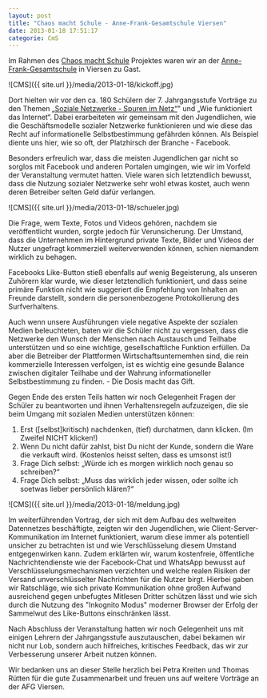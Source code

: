 ```yaml
---
layout: post
title: "Chaos macht Schule - Anne-Frank-Gesamtschule Viersen"
date: 2013-01-18 17:51:17
categorie: CmS
---
```

Im Rahmen des [Chaos macht Schule](https://ccc.de/schule/) Projektes waren wir an der [Anne-Frank-Gesamtschule](http://www.afg-vie.de) in Viersen zu Gast.

![CMS]({{ site.url }}/media/2013-01-18/kickoff.jpg)

Dort hielten wir vor den ca. 180 Schülern der 7. Jahrgangsstufe Vorträge zu den Themen [„Soziale Netzwerke - Spuren im Netz“](http://www.afg-vie.de/index.php?option=com_content&view=article&id=285:chaos-macht-schule&catid=43:projekte&Itemid=72)" und „Wie funktioniert das Internet“. Dabei erarbeiteten wir gemeinsam mit den Jugendlichen, wie die Geschäftsmodelle sozialer Netzwerke funktionieren und wie diese das Recht auf informationelle Selbstbestimmung gefährden können. Als Beispiel diente uns hier, wie so oft, der Platzhirsch der Branche - Facebook.

Besonders erfreulich war, dass die meisten Jugendlichen gar nicht so sorglos mit Facebook und anderen Portalen umgingen, wie wir im Vorfeld der Veranstaltung vermutet hatten. Viele waren sich letztendlich bewusst, dass die Nutzung sozialer Netzwerke sehr wohl etwas kostet, auch wenn deren Betreiber selten Geld dafür verlangen.

![CMS]({{ site.url }}/media/2013-01-18/schueler.jpg)

Die Frage, wem Texte, Fotos und Videos gehören, nachdem sie veröffentlicht wurden, sorgte jedoch für Verunsicherung. Der Umstand, dass die Unternehmen im Hintergrund private Texte, Bilder und Videos der Nutzer ungefragt kommerziell weiterverwenden können, schien niemandem wirklich zu behagen.

Facebooks Like-Button stieß ebenfalls auf wenig Begeisterung, als unseren Zuhörern klar wurde, wie dieser letztendlich funktioniert, und dass seine primäre Funktion nicht wie suggeriert die Empfehlung von Inhalten an Freunde darstellt, sondern die personenbezogene Protokollierung des Surfverhaltens.

Auch wenn unsere Ausführungen viele negative Aspekte der sozialen Medien beleuchteten, baten wir die Schüler nicht zu vergessen, dass die Netzwerke den Wunsch der Menschen nach Austausch und Teilhabe unterstützen und so eine wichtige, gesellschaftliche Funktion erfüllen.
Da aber die Betreiber der Plattformen Wirtschaftsunternemhen sind, die rein kommerzielle Interessen verfolgen, ist es wichtig eine gesunde Balance zwischen digitaler Teilhabe und der Wahrung informationeller Selbstbestimmung zu finden. - Die Dosis macht das Gift.

Gegen Ende des ersten Teils hatten wir noch Gelegenheit Fragen der Schüler zu beantworten und ihnen Verhaltensregeln aufzuzeigen, die sie beim Umgang mit sozialen Medien unterstützen können:

1. Erst ([selbst]kritisch) nachdenken, (tief) durchatmen, dann klicken. (Im Zweifel NICHT klicken!)
2. Wenn Du nicht dafür zahlst, bist Du nicht der Kunde, sondern die Ware die verkauft wird. (Kostenlos heisst selten, dass es umsonst ist!)
3. Frage Dich selbst: „Würde ich es morgen wirklich noch genau so schreiben?“
4. Frage Dich selbst: „Muss das wirklich jeder wissen, oder sollte ich soetwas lieber persönlich klären?“

![CMS]({{ site.url }}/media/2013-01-18/meldung.jpg)

Im weiterführenden Vortrag, der sich mit dem Aufbau des weltweiten Datennetzes beschäftigte, zeigten wir den Jugendlichen, wie Client-Server-Kommunikation im Internet funktioniert, warum diese immer als potentiell unsicher zu betrachten ist und wie Verschlüsselung diesem Umstand entgegenwirken kann. Zudem erklärten wir, warum kostenfreie, öffentliche Nachrichtendienste wie der Facebook-Chat und WhatsApp bewusst auf Verschlüsselungsmechanismen verzichten und welche realen Risiken der Versand unverschlüsselter Nachrichten für die Nutzer birgt. Hierbei gaben wir Ratschläge, wie sich private Kommunikation ohne großen Aufwand ausreichend gegen unbefugtes Mitlesen Dritter schützen lässt und wie sich durch die Nutzung des "Inkognito Modus" moderner Browser der Erfolg der Sammelwut des Like-Buttons einschränken lässt.

Nach Abschluss der Veranstaltung hatten wir noch Gelegenheit uns mit einigen Lehrern der Jahrgangsstufe auszutauschen, dabei bekamen wir nicht nur Lob, sondern auch hilfreiches, kritisches Feedback, das wir zur Verbesserung unserer Arbeit nutzen können.

Wir bedanken uns an dieser Stelle herzlich bei Petra Kreiten und Thomas Rütten für die gute Zusammenarbeit und freuen uns auf weitere Vorträge an der AFG Viersen.